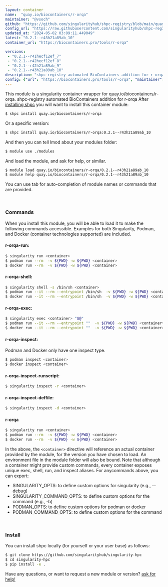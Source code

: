 ```yaml
---
layout: container
name:  "quay.io/biocontainers/r-orqa"
maintainer: "@vsoch"
github: "https://github.com/singularityhub/shpc-registry/blob/main/quay.io/biocontainers/r-orqa/container.yaml"
config_url: "https://raw.githubusercontent.com/singularityhub/shpc-registry/main/quay.io/biocontainers/r-orqa/container.yaml"
updated_at: "2024-05-02 03:09:11.449049"
latest: "0.2.1--r43h21a89ab_10"
container_url: "https://biocontainers.pro/tools/r-orqa"

versions:
 - "0.2.1--r41hecf12ef_7"
 - "0.2.1--r42hecf12ef_8"
 - "0.2.1--r42h21a89ab_9"
 - "0.2.1--r43h21a89ab_10"
description: "shpc-registry automated BioContainers addition for r-orqa"
config: {"url": "https://biocontainers.pro/tools/r-orqa", "maintainer": "@vsoch", "description": "shpc-registry automated BioContainers addition for r-orqa", "latest": {"0.2.1--r43h21a89ab_10": "sha256:c8f90f3cd00f68cc1220c2325029284c4478386bee081e6e4e0c591596ddb12a"}, "tags": {"0.2.1--r41hecf12ef_7": "sha256:7a5479ea1c982cdbe57c58dab2235bfa7aa038f32e08a6ff1621aacfc0e57fbc", "0.2.1--r42hecf12ef_8": "sha256:6694ffb52109816c4f604690d8fcbb71163d49dbc7bd619bc9f090d7f2b879dd", "0.2.1--r42h21a89ab_9": "sha256:1130bc6c0649d6b8ab560d6291607acf332f87775e5d29bf8ab16414cc1df2ae", "0.2.1--r43h21a89ab_10": "sha256:c8f90f3cd00f68cc1220c2325029284c4478386bee081e6e4e0c591596ddb12a"}, "docker": "quay.io/biocontainers/r-orqa"}
---
```


This module is a singularity container wrapper for quay.io/biocontainers/r-orqa.
shpc-registry automated BioContainers addition for r-orqa
After [installing shpc](#install) you will want to install this container module:


```bash
$ shpc install quay.io/biocontainers/r-orqa
```

Or a specific version:

```bash
$ shpc install quay.io/biocontainers/r-orqa:0.2.1--r43h21a89ab_10
```

And then you can tell lmod about your modules folder:

```bash
$ module use ./modules
```

And load the module, and ask for help, or similar.

```bash
$ module load quay.io/biocontainers/r-orqa/0.2.1--r43h21a89ab_10
$ module help quay.io/biocontainers/r-orqa/0.2.1--r43h21a89ab_10
```

You can use tab for auto-completion of module names or commands that are provided.

<br>

### Commands

When you install this module, you will be able to load it to make the following commands accessible.
Examples for both Singularity, Podman, and Docker (container technologies supported) are included.

#### r-orqa-run:

```bash
$ singularity run <container>
$ podman run --rm  -v ${PWD} -w ${PWD} <container>
$ docker run --rm  -v ${PWD} -w ${PWD} <container>
```

#### r-orqa-shell:

```bash
$ singularity shell -s /bin/sh <container>
$ podman run --it --rm --entrypoint /bin/sh  -v ${PWD} -w ${PWD} <container>
$ docker run --it --rm --entrypoint /bin/sh  -v ${PWD} -w ${PWD} <container>
```

#### r-orqa-exec:

```bash
$ singularity exec <container> "$@"
$ podman run --it --rm --entrypoint ""  -v ${PWD} -w ${PWD} <container> "$@"
$ docker run --it --rm --entrypoint ""  -v ${PWD} -w ${PWD} <container> "$@"
```

#### r-orqa-inspect:

Podman and Docker only have one inspect type.

```bash
$ podman inspect <container>
$ docker inspect <container>
```

#### r-orqa-inspect-runscript:

```bash
$ singularity inspect -r <container>
```

#### r-orqa-inspect-deffile:

```bash
$ singularity inspect -d <container>
```



#### r-orqa

```bash
$ singularity run <container>
$ podman run --rm  -v ${PWD} -w ${PWD} <container>
$ docker run --rm  -v ${PWD} -w ${PWD} <container>
```


In the above, the `<container>` directive will reference an actual container provided
by the module, for the version you have chosen to load. An environment file in the
module folder will also be bound. Note that although a container
might provide custom commands, every container exposes unique exec, shell, run, and
inspect aliases. For anycommands above, you can export:

 - SINGULARITY_OPTS: to define custom options for singularity (e.g., --debug)
 - SINGULARITY_COMMAND_OPTS: to define custom options for the command (e.g., -b)
 - PODMAN_OPTS: to define custom options for podman or docker
 - PODMAN_COMMAND_OPTS: to define custom options for the command

<br>

### Install

You can install shpc locally (for yourself or your user base) as follows:

```bash
$ git clone https://github.com/singularityhub/singularity-hpc
$ cd singularity-hpc
$ pip install -e .
```

Have any questions, or want to request a new module or version? [ask for help!](https://github.com/singularityhub/singularity-hpc/issues)